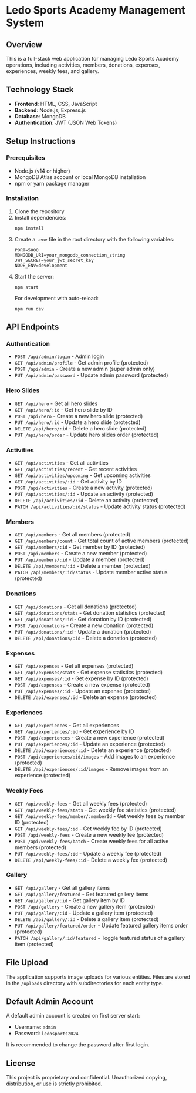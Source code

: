 # Ledo Sports Academy Management System

## Overview
This is a full-stack web application for managing Ledo Sports Academy operations, including activities, members, donations, expenses, experiences, weekly fees, and gallery.

## Technology Stack
- **Frontend**: HTML, CSS, JavaScript
- **Backend**: Node.js, Express.js
- **Database**: MongoDB
- **Authentication**: JWT (JSON Web Tokens)

## Setup Instructions

### Prerequisites
- Node.js (v14 or higher)
- MongoDB Atlas account or local MongoDB installation
- npm or yarn package manager

### Installation
1. Clone the repository
2. Install dependencies:
   ```
   npm install
   ```
3. Create a `.env` file in the root directory with the following variables:
   ```
   PORT=5000
   MONGODB_URI=your_mongodb_connection_string
   JWT_SECRET=your_jwt_secret_key
   NODE_ENV=development
   ```
4. Start the server:
   ```
   npm start
   ```
   For development with auto-reload:
   ```
   npm run dev
   ```

## API Endpoints

### Authentication
- `POST /api/admin/login` - Admin login
- `GET /api/admin/profile` - Get admin profile (protected)
- `POST /api/admin` - Create a new admin (super admin only)
- `PUT /api/admin/password` - Update admin password (protected)

### Hero Slides
- `GET /api/hero` - Get all hero slides
- `GET /api/hero/:id` - Get hero slide by ID
- `POST /api/hero` - Create a new hero slide (protected)
- `PUT /api/hero/:id` - Update a hero slide (protected)
- `DELETE /api/hero/:id` - Delete a hero slide (protected)
- `PUT /api/hero/order` - Update hero slides order (protected)

### Activities
- `GET /api/activities` - Get all activities
- `GET /api/activities/recent` - Get recent activities
- `GET /api/activities/upcoming` - Get upcoming activities
- `GET /api/activities/:id` - Get activity by ID
- `POST /api/activities` - Create a new activity (protected)
- `PUT /api/activities/:id` - Update an activity (protected)
- `DELETE /api/activities/:id` - Delete an activity (protected)
- `PATCH /api/activities/:id/status` - Update activity status (protected)

### Members
- `GET /api/members` - Get all members (protected)
- `GET /api/members/count` - Get total count of active members (protected)
- `GET /api/members/:id` - Get member by ID (protected)
- `POST /api/members` - Create a new member (protected)
- `PUT /api/members/:id` - Update a member (protected)
- `DELETE /api/members/:id` - Delete a member (protected)
- `PATCH /api/members/:id/status` - Update member active status (protected)

### Donations
- `GET /api/donations` - Get all donations (protected)
- `GET /api/donations/stats` - Get donation statistics (protected)
- `GET /api/donations/:id` - Get donation by ID (protected)
- `POST /api/donations` - Create a new donation (protected)
- `PUT /api/donations/:id` - Update a donation (protected)
- `DELETE /api/donations/:id` - Delete a donation (protected)

### Expenses
- `GET /api/expenses` - Get all expenses (protected)
- `GET /api/expenses/stats` - Get expense statistics (protected)
- `GET /api/expenses/:id` - Get expense by ID (protected)
- `POST /api/expenses` - Create a new expense (protected)
- `PUT /api/expenses/:id` - Update an expense (protected)
- `DELETE /api/expenses/:id` - Delete an expense (protected)

### Experiences
- `GET /api/experiences` - Get all experiences
- `GET /api/experiences/:id` - Get experience by ID
- `POST /api/experiences` - Create a new experience (protected)
- `PUT /api/experiences/:id` - Update an experience (protected)
- `DELETE /api/experiences/:id` - Delete an experience (protected)
- `POST /api/experiences/:id/images` - Add images to an experience (protected)
- `DELETE /api/experiences/:id/images` - Remove images from an experience (protected)

### Weekly Fees
- `GET /api/weekly-fees` - Get all weekly fees (protected)
- `GET /api/weekly-fees/stats` - Get weekly fee statistics (protected)
- `GET /api/weekly-fees/member/:memberId` - Get weekly fees by member ID (protected)
- `GET /api/weekly-fees/:id` - Get weekly fee by ID (protected)
- `POST /api/weekly-fees` - Create a new weekly fee (protected)
- `POST /api/weekly-fees/batch` - Create weekly fees for all active members (protected)
- `PUT /api/weekly-fees/:id` - Update a weekly fee (protected)
- `DELETE /api/weekly-fees/:id` - Delete a weekly fee (protected)

### Gallery
- `GET /api/gallery` - Get all gallery items
- `GET /api/gallery/featured` - Get featured gallery items
- `GET /api/gallery/:id` - Get gallery item by ID
- `POST /api/gallery` - Create a new gallery item (protected)
- `PUT /api/gallery/:id` - Update a gallery item (protected)
- `DELETE /api/gallery/:id` - Delete a gallery item (protected)
- `PUT /api/gallery/featured/order` - Update featured gallery items order (protected)
- `PATCH /api/gallery/:id/featured` - Toggle featured status of a gallery item (protected)

## File Upload
The application supports image uploads for various entities. Files are stored in the `/uploads` directory with subdirectories for each entity type.

## Default Admin Account
A default admin account is created on first server start:
- Username: `admin`
- Password: `ledosports2024`

It is recommended to change the password after first login.

## License
This project is proprietary and confidential. Unauthorized copying, distribution, or use is strictly prohibited.